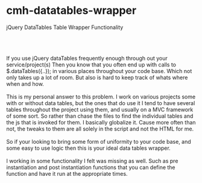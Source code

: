 cmh-datatables-wrapper
======================

jQuery DataTables Table Wrapper Functionality
<br><br><br><br>

If you use jQuery dataTables frequently enough through out your service/project(s)
Then you know that you often end up with calls to $.dataTables({..}); in various places throughout your code base. Which not only takes up a lot of room. But also is hard to keep track of whats where when and how.
<br><br>
This is my personal answer to this problem. I work on various projects some with or without data tables, but the ones that do use it I tend to have several tables throughout the project using them, and usually on a MVC framework of some sort. So rather than chase the files to find the individual tables and the js that is invoked for them. I basically globalize it. Cause more often than not, the tweaks to them are all solely in the script and not the HTML for me.
<br><br>
So if your looking to bring some form of uniformity to your code base, and some easy to use logic then this is your ideal data tables wrapper.
<br><br>
I working in some functionality I felt was missing as well. Such as pre instantiation and post instantiation functions that you can define the function and have it run at the appropriate times.